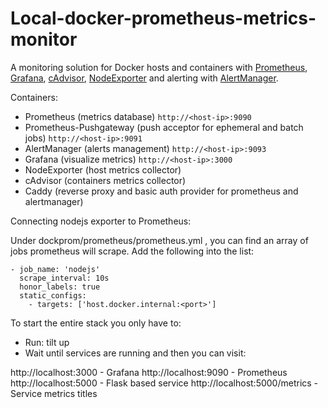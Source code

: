 Local-docker-prometheus-metrics-monitor
========

A monitoring solution for Docker hosts and containers with [Prometheus](https://prometheus.io/), [Grafana](http://grafana.org/), [cAdvisor](https://github.com/google/cadvisor),
[NodeExporter](https://github.com/prometheus/node_exporter) and alerting with [AlertManager](https://github.com/prometheus/alertmanager).

Containers:

* Prometheus (metrics database) `http://<host-ip>:9090`
* Prometheus-Pushgateway (push acceptor for ephemeral and batch jobs) `http://<host-ip>:9091`
* AlertManager (alerts management) `http://<host-ip>:9093`
* Grafana (visualize metrics) `http://<host-ip>:3000`
* NodeExporter (host metrics collector)
* cAdvisor (containers metrics collector)
* Caddy (reverse proxy and basic auth provider for prometheus and alertmanager)

Connecting nodejs exporter to Prometheus:

Under dockprom/prometheus/prometheus.yml , you can find an array of jobs prometheus will scrape. Add the following into the list:

```
- job_name: 'nodejs'
  scrape_interval: 10s
  honor_labels: true
  static_configs:
    - targets: ['host.docker.internal:<port>']
```

To start the entire stack you only have to:
* Run: tilt up
* Wait until services are running and then you can visit:

http://localhost:3000 - Grafana
http://localhost:9090 - Prometheus
http://localhost:5000 - Flask based service
http://localhost:5000/metrics - Service metrics titles
